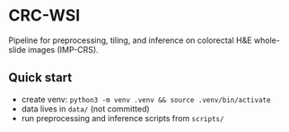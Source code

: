 # CRC-WSI
Pipeline for preprocessing, tiling, and inference on colorectal H&E whole-slide images (IMP-CRS).

Quick start
-----------
- create venv: `python3 -m venv .venv && source .venv/bin/activate`
- data lives in `data/` (not committed)
- run preprocessing and inference scripts from `scripts/`


